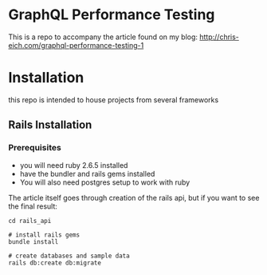 # GraphQL Performance Testing

This is a repo to accompany the article found on my blog:
http://chris-eich.com/graphql-performance-testing-1

# Installation
this repo is intended to house projects from several frameworks

## Rails Installation

### Prerequisites
* you will need ruby 2.6.5 installed
* have the bundler and rails gems installed
* You will also need postgres setup to work with ruby

The article itself goes through creation of the rails api, but if you want to see the final result:

``` language-bash
cd rails_api

# install rails gems
bundle install

# create databases and sample data
rails db:create db:migrate

